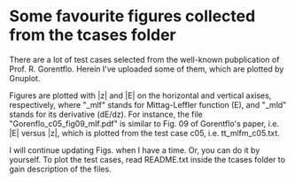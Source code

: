 
# Some favourite figures collected from the tcases folder 

There are a lot of test cases selected from the well-known pubplication of Prof. R. Gorentflo. Herein I've uploaded some of them, which are plotted by Gnuplot. 

Figures are plotted with |z| and |E| on the horizontal and vertical axises, respectively, where "_mlf" stands for Mittag-Leffler function (E), and "_mld" stands for its derivative (dE/dz). For instance, the file  "Gorenflo_c05_fig09_mlf.pdf" is similar to Fig. 09 of Gorentflo's paper, i.e. |E| versus |z|, which is plotted from the test case c05, i.e. tt_mlfm_c05.txt. 

I will continue updating Figs. when I have a time. Or, you can do it by yourself. To plot the test cases, read README.txt inside the tcases folder to gain description of the files. 
